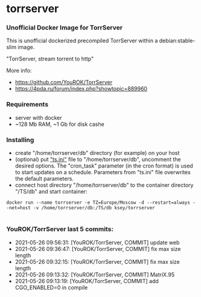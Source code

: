# torrserver
### Unofficial Docker Image for TorrServer

This is unofficial dockerized precompiled TorrServer within a debian:stable-slim image.

"TorrServer, stream torrent to http"

More info:
- https://github.com/YouROK/TorrServer
- https://4pda.ru/forum/index.php?showtopic=889960

### Requirements

* server with docker
* ~128 Mb RAM, ~1 Gb for disk cashe 

### Installing

- сreate "/home/torrserver/db" directory (for example) on your host
- (optional) put ["ts.ini"](https://raw.githubusercontent.com/MrKsey/torrserver/master/ts.ini) file to "/home/torrserver/db", uncomment the desired options. The "cron_task" parameter (in the cron format) is used to start updates on a schedule. Parameters from "ts.ini" file overwrites the default parameters.
- connect host directory "/home/torrserver/db" to the container directory "/TS/db" and start container:
```
docker run --name torrserver -e TZ=Europe/Moscow -d --restart=always --net=host -v /home/torrserver/db:/TS/db ksey/torrserver
```








































































































































































# #
### YouROK/TorrServer last 5 commits:
* 2021-05-26 09:56:31: [YouROK/TorrServer, COMMIT] update web
* 2021-05-26 09:36:47: [YouROK/TorrServer, COMMIT] fix max size length
* 2021-05-26 09:32:15: [YouROK/TorrServer, COMMIT] fix max size length
* 2021-05-26 09:13:32: [YouROK/TorrServer, COMMIT] MatriX.95
* 2021-05-26 09:13:19: [YouROK/TorrServer, COMMIT] add CGO_ENABLED=0 in compile
